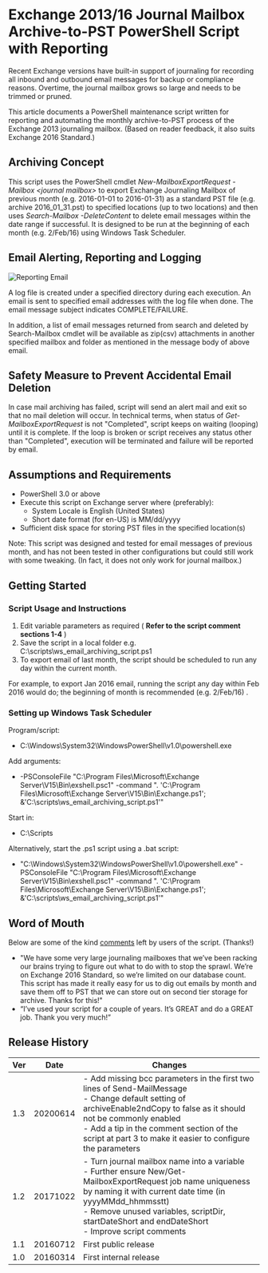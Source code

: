 # Exchange 2013/16 Journal Mailbox Archive-to-PST PowerShell Script with Reporting

Recent Exchange versions have built-in support of journaling for recording all inbound and outbound email messages for backup or compliance reasons. Overtime, the journal mailbox grows so large and needs to be trimmed or pruned.

This article documents a PowerShell maintenance script written for reporting and automating the monthly archive-to-PST process of the Exchange 2013 journaling mailbox. (Based on reader feedback, it also suits Exchange 2016 Standard.)

## Archiving Concept

This script uses the PowerShell cmdlet _New-MailboxExportRequest -Mailbox &lt;journal mailbox&gt;_ to export Exchange Journaling Mailbox of previous month (e.g. 2016-01-01 to 2016-01-31) as a standard PST file (e.g. archive 2016\_01\_31.pst) to specified locations (up to two locations) and then uses _Search-Mailbox -DeleteContent_ to delete email messages within the date range if successful. It is designed to be run at the beginning of each month (e.g. 2/Feb/16) using Windows Task Scheduler.

## Email Alerting, Reporting and Logging

![Reporting Email](https://farm5.staticflickr.com/4651/25509672137_c4b4acf7ac_o.png)

A log file is created under a specified directory during each execution. An email is sent to specified email addresses with the log file when done. The email message subject indicates COMPLETE/FAILURE.

In addition, a list of email messages returned from search and deleted by Search-Mailbox cmdlet will be available as zip(csv) attachments in another specified mailbox and folder as mentioned in the message body of above email.

## Safety Measure to Prevent Accidental Email Deletion

In case mail archiving has failed, script will send an alert mail and exit so that no mail deletion will occur. In technical terms, when status of _Get-MailboxExportRequest_ is not &quot;Completed&quot;, script keeps on waiting (looping) until it is complete. If the loop is broken or script receives any status other than &quot;Completed&quot;, execution will be terminated and failure will be reported by email.

## Assumptions and Requirements

- PowerShell 3.0 or above
- Execute this script on Exchange server where (preferably):
  - System Locale is English (United States)
  - Short date format (for en-US) is MM/dd/yyyy
- Sufficient disk space for storing PST files in the specified location(s)

Note: This script was designed and tested for email messages of previous month, and has not been tested in other configurations but could still work with some tweaking. (In fact, it does not only work for journal mailbox.)

## Getting Started

### Script Usage and Instructions

1. Edit variable parameters as required ( **Refer to the script comment sections 1-4** )
2. Save the script in a local folder e.g. C:\scripts\ws\_email\_archiving\_script.ps1
3. To export email of last month, the script should be scheduled to run any day within the current month.

For example, to export Jan 2016 email, running the script any day within Feb 2016 would do; the beginning of month is recommended (e.g. 2/Feb/16) .

### Setting up Windows Task Scheduler

Program/script:

- C:\Windows\System32\WindowsPowerShell\v1.0\powershell.exe

Add arguments:

- -PSConsoleFile &quot;C:\Program Files\Microsoft\Exchange Server\V15\Bin\exshell.psc1&quot; -command &quot;. &#39;C:\Program Files\Microsoft\Exchange Server\V15\Bin\Exchange.ps1&#39;; &amp;&#39;C:\scripts\ws\_email\_archiving\_script.ps1&#39;&quot;

Start in:

- C:\Scripts

Alternatively, start the .ps1 script using a .bat script:

- &quot;C:\Windows\System32\WindowsPowerShell\v1.0\powershell.exe&quot; -PSConsoleFile &quot;C:\Program Files\Microsoft\Exchange Server\V15\Bin\exshell.psc1&quot; -command &quot;. &#39;C:\Program Files\Microsoft\Exchange Server\V15\Bin\Exchange.ps1&#39;; &amp;&#39;C:\scripts\ws\_email\_archiving\_script.ps1&#39;&quot;

## Word of Mouth

Below are some of the kind [comments](https://tech.wandersick.com/2016/07/powershell-automation-of-journal.html#comments) left by users of the script. (Thanks!)

- "We have some very large journaling mailboxes that we’ve been racking our brains trying to figure out what to do with to stop the sprawl. We’re on Exchange 2016 Standard, so we’re limited on our database count. This script has made it really easy for us to dig out emails by month and save them off to PST that we can store out on second tier storage for archive. Thanks for this!"
- “I’ve used your script for a couple of years. It’s GREAT and do a GREAT job. Thank you very much!”

## Release History

| Ver | Date | Changes |
| --- | --- | --- |
| 1.3 | 20200614 | - Add missing bcc parameters in the first two lines of Send-MailMessage<br>- Change default setting of archiveEnable2ndCopy to false as it should not be commonly enabled<br>- Add a tip in the comment section of the script at part 3 to make it easier to configure the parameters |
| 1.2 | 20171022 | - Turn journal mailbox name into a variable<br>- Further ensure New/Get-MailboxExportRequest job name uniqueness by naming it with current date time (in yyyyMMdd_hhmmsstt)<br>- Remove unused variables, scriptDir, startDateShort and endDateShort<br>- Improve script comments |
| 1.1 | 20160712 | First public release |
| 1.0 | 20160314 | First internal release |
